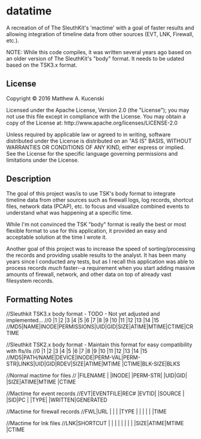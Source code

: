 datatime
========
A recreation of of The SleuthKit's 'mactime' with a goal of faster results and allowing integration of timeline data from other sources (EVT, LNK, Firewall, etc.). 

NOTE: While this code compiles, it was written several years ago based on an older version of The SleuthKit's "body" format. It needs to be udated based on the TSK3.x format.

License
-------
<p>Copyright &copy; 2016 Matthew A. Kucenski</p>

<p>Licensed under the Apache License, Version 2.0 (the "License");
you may not use this file except in compliance with the License.
You may obtain a copy of the License at: http://www.apache.org/licenses/LICENSE-2.0</p>

<p>Unless required by applicable law or agreed to in writing, software
distributed under the License is distributed on an "AS IS" BASIS,
WITHOUT WARRANTIES OR CONDITIONS OF ANY KIND, either express or implied.
See the License for the specific language governing permissions and
limitations under the License.</p>

Description
-----------

The goal of this project was/is to use TSK's body format to integrate timeline data from other sources such as firewall logs, log records, shortcut files, network data (PCAP), etc. to focus and visualize combined events to understand what was happening at a specific time.

While I'm not convinced the TSK "body" format is really the best or most flexible format to use for this application, it provided an easy and acceptable solution at the time I wrote it.

Another goal of this project was to increase the speed of sorting/processing the records and providing usable results to the analyst. It has been many years since I conducted any tests, but as I recall this application was able to process records *much* faster--a requirement when you start adding massive amounts of firewall, network, and other data on top of already vast filesystem records.

Formatting Notes
----------------
//Sleuthkit TSK3.x body format - TODO - Not yet adjusted and implemented...
//0  |1   |2    |3          |4  |5  |6   |7    |8    |9    |10    |11     |12     |13       |14     |15
//MD5|NAME|INODE|PERMISSIONS|UID|GID|SIZE|ATIME|MTIME|CTIME|CRTIME


//Sleuthkit TSK2.x body format - Maintain this format for easy compatibility with fls/ils
//0  |1        |2     |3    |4       |5       |6    |7  |8  |9   |10  |11   |12      |13   |14      |15
//MD5|PATH/NAME|DEVICE|INODE|PERM-VAL|PERM-STR|LINKS|UID|GID|RDEV|SIZE|ATIME|MTIME   |CTIME|BLK-SIZE|BLKS

//Normal mactime for files
//   |FILENAME |      |INODE|        |PERM-STR|     |UID|GID|     |SIZE|ATIME|MTIME  |CTIME

//Mactime for event records
//EVT|EVENTFILE|REC#  |EVTID|        |SOURCE  |     |SID|PC |     |TYPE|     |WRITTEN|GENERATED

//Mactime for firewall records
//FWL|URL      |      |     |        |TYPE    |     |   |   |     |    |TIME

//Mactime for lnk files
//LNK|SHORTCUT |      |     |        |        |     |   |   |     |SIZE|ATIME|MTIME  |CTIME

